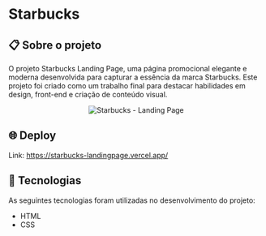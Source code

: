 # Starbucks

## 📋 Sobre o projeto

O projeto Starbucks Landing Page, uma página promocional elegante e moderna desenvolvida para capturar a essência da marca Starbucks. Este projeto foi criado como um trabalho final para destacar habilidades em design, front-end e criação de conteúdo visual.

<div align="center">
    <img src="./assets/images/starbucks-lp.png" alt="Starbucks - Landing Page" /> 
</div

#

## 🌐 Deploy

Link: https://starbucks-landingpage.vercel.app/

## 🚀 Tecnologias

As seguintes tecnologias foram utilizadas no desenvolvimento do projeto:

- HTML
- CSS
